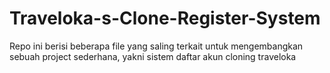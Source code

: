 # Traveloka-s-Clone-Register-System
Repo ini berisi beberapa file yang saling terkait untuk mengembangkan sebuah project sederhana, yakni sistem daftar akun cloning traveloka
